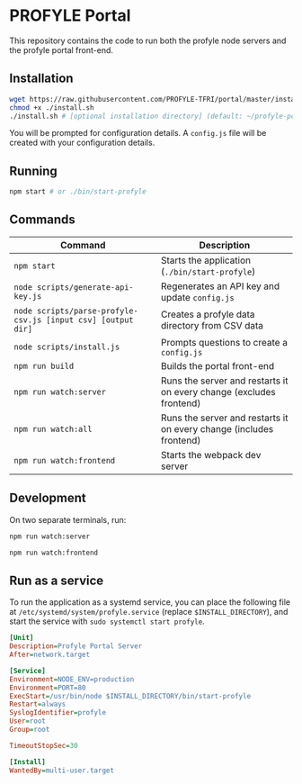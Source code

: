 
# PROFYLE Portal

This repository contains the code to run both the profyle node servers and the
profyle portal front-end.


## Installation

```sh
wget https://raw.githubusercontent.com/PROFYLE-TFRI/portal/master/install.sh
chmod +x ./install.sh
./install.sh # [optional installation directory] (default: ~/profyle-portal)
```

You will be prompted for configuration details. A `config.js` file will be created
with your configuration details.


## Running

```sh
npm start # or ./bin/start-profyle
```


## Commands

| Command | Description |
| --- | --- |
| `npm start` | Starts the application (`./bin/start-profyle`) |
| `node scripts/generate-api-key.js` | Regenerates an API key and update `config.js` |
| `node scripts/parse-profyle-csv.js [input csv] [output dir]` | Creates a profyle data directory from CSV data |
| `node scripts/install.js` | Prompts questions to create a `config.js` |
| `npm run build` | Builds the portal front-end |
| `npm run watch:server` | Runs the server and restarts it on every change (excludes frontend) |
| `npm run watch:all` | Runs the server and restarts it on every change (includes frontend) |
| `npm run watch:frontend` | Starts the webpack dev server |



## Development

On two separate terminals, run:

```sh
npm run watch:server
```
```sh
npm run watch:frontend
```

## Run as a service

To run the application as a systemd service, you can place the following file at
`/etc/systemd/system/profyle.service` (replace `$INSTALL_DIRECTORY`), and start
the service with `sudo systemctl start profyle`.

```ini
[Unit]
Description=Profyle Portal Server
After=network.target

[Service]
Environment=NODE_ENV=production 
Environment=PORT=80
ExecStart=/usr/bin/node $INSTALL_DIRECTORY/bin/start-profyle
Restart=always
SyslogIdentifier=profyle
User=root
Group=root

TimeoutStopSec=30

[Install]
WantedBy=multi-user.target
```
